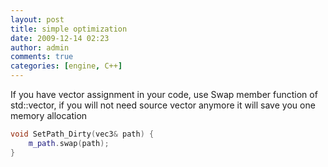 ```yaml
---
layout: post
title: simple optimization
date: 2009-12-14 02:23
author: admin
comments: true
categories: [engine, C++]
---
```

If you have vector assignment in your code, use Swap member function of std::vector, if you will not need source vector anymore it will save you one memory allocation

```cpp
void SetPath_Dirty(vec3& path) {
	m_path.swap(path);
}
```
